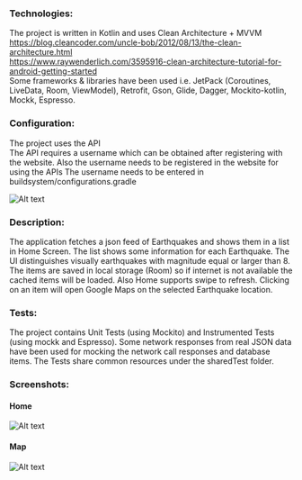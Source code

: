 ### Technologies:

The project is written in Kotlin and uses Clean Architecture + MVVM \
https://blog.cleancoder.com/uncle-bob/2012/08/13/the-clean-architecture.html \
https://www.raywenderlich.com/3595916-clean-architecture-tutorial-for-android-getting-started \
Some frameworks & libraries have been used i.e. JetPack (Coroutines, LiveData, Room, ViewModel), 
Retrofit, Gson, Glide, Dagger, Mockito-kotlin, Mockk, Espresso.

### Configuration:
The project uses the API  
The API requires a username which can be obtained after registering with the website.
Also the username needs to be registered in the website for using the APIs 
The username needs to be entered in buildsystem/configurations.gradle

![Alt text](screenshots/config/config.png?raw=true "app screenshot")

### Description:

The application fetches a json feed of Earthquakes and shows them in a list in Home Screen.
The list shows some information for each Earthquake. The UI distinguishes visually earthquakes
with magnitude equal or larger than 8. The items are saved in local storage (Room) so if internet 
is not available the cached items will be loaded. Also Home supports swipe to refresh.
Clicking on an item will open Google Maps on the selected Earthquake location.

### Tests:

The project contains Unit Tests (using Mockito) and Instrumented Tests (using mockk and Espresso). 
Some network responses from real JSON data have been used for mocking the network call responses 
and database items. The Tests share common resources under the sharedTest folder.

### Screenshots:

#### Home
![Alt text](screenshots/home/home-screen-poco-f1.png?raw=true "app screenshot")

#### Map
![Alt text](screenshots/detail/detail-screen-poco-f1.png?raw=true "app screenshot")

